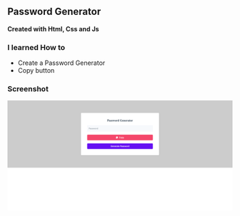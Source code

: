 ## Password Generator
**Created with Html, Css and Js**

### I learned How to

- Create a Password Generator
- Copy button

### Screenshot
![Password Generator](screenshot/password-generator.png)
